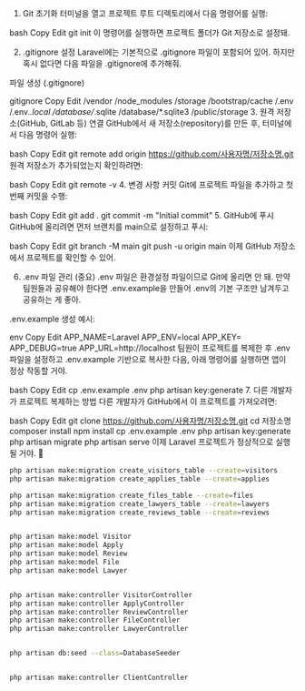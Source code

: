 1. Git 초기화
   터미널을 열고 프로젝트 루트 디렉토리에서 다음 명령어를 실행:

bash
Copy
Edit
git init
이 명령어를 실행하면 프로젝트 폴더가 Git 저장소로 설정돼.

2. .gitignore 설정
   Laravel에는 기본적으로 .gitignore 파일이 포함되어 있어. 하지만 혹시 없다면 다음 파일을 .gitignore에 추가해줘.

파일 생성 (.gitignore)

gitignore
Copy
Edit
/vendor
/node_modules
/storage
/bootstrap/cache
/.env
/.env.*.local
/database/*.sqlite
/database/*.sqlite3
/public/storage
3. 원격 저장소(GitHub, GitLab 등) 연결
   GitHub에서 새 저장소(repository)를 만든 후, 터미널에서 다음 명령어 실행:

bash
Copy
Edit
git remote add origin https://github.com/사용자명/저장소명.git
원격 저장소가 추가되었는지 확인하려면:

bash
Copy
Edit
git remote -v
4. 변경 사항 커밋
   Git에 프로젝트 파일을 추가하고 첫 번째 커밋을 수행:

bash
Copy
Edit
git add .
git commit -m "Initial commit"
5. GitHub에 푸시
   GitHub에 올리려면 먼저 브랜치를 main으로 설정하고 푸시:

bash
Copy
Edit
git branch -M main
git push -u origin main
이제 GitHub 저장소에서 프로젝트를 확인할 수 있어.

6. .env 파일 관리 (중요)
   .env 파일은 환경설정 파일이므로 Git에 올리면 안 돼. 만약 팀원들과 공유해야 한다면 .env.example을 만들어 .env의 기본 구조만 남겨두고 공유하는 게 좋아.

.env.example 생성 예시:

env
Copy
Edit
APP_NAME=Laravel
APP_ENV=local
APP_KEY=
APP_DEBUG=true
APP_URL=http://localhost
팀원이 프로젝트를 복제한 후 .env 파일을 설정하고 .env.example 기반으로 복사한 다음, 아래 명령어를 실행하면 앱이 정상 작동할 거야.

bash
Copy
Edit
cp .env.example .env
php artisan key:generate
7. 다른 개발자가 프로젝트 복제하는 방법
   다른 개발자가 GitHub에서 이 프로젝트를 가져오려면:

bash
Copy
Edit
git clone https://github.com/사용자명/저장소명.git
cd 저장소명
composer install
npm install
cp .env.example .env
php artisan key:generate
php artisan migrate
php artisan serve
이제 Laravel 프로젝트가 정상적으로 실행될 거야. 🚀





```bash
php artisan make:migration create_visitors_table --create=visitors
php artisan make:migration create_applies_table --create=applies

php artisan make:migration create_files_table --create=files
php artisan make:migration create_lawyers_table --create=lawyers
php artisan make:migration create_reviews_table --create=reviews


php artisan make:model Visitor
php artisan make:model Apply
php artisan make:model Review
php artisan make:model File
php artisan make:model Lawyer


php artisan make:controller VisitorController
php artisan make:controller ApplyController
php artisan make:controller ReviewController
php artisan make:controller FileController
php artisan make:controller LawyerController


php artisan db:seed --class=DatabaseSeeder


php artisan make:controller ClientController
```
